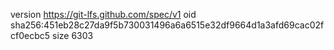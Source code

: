 version https://git-lfs.github.com/spec/v1
oid sha256:451eb28c27da9f5b730031496a6a6515e32df9664d1a3afd69cac02fcf0ecbc5
size 6303
